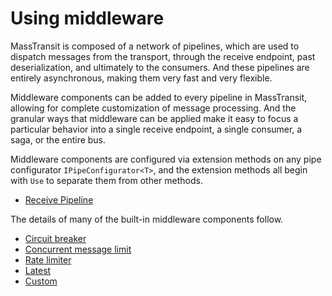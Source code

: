 # Using middleware

MassTransit is composed of a network of pipelines, which are used to dispatch messages from the transport, through the receive endpoint, past deserialization, and ultimately to the consumers. And these pipelines are entirely asynchronous, making them very fast and very flexible.

Middleware components can be added to every pipeline in MassTransit, allowing for complete customization of message processing. And the granular ways that middleware can be applied make it easy to focus a particular behavior into a single receive endpoint, a single consumer, a saga, or the entire bus.

Middleware components are configured via extension methods on any pipe configurator `IPipeConfigurator<T>`, and the extension methods all begin with `Use` to separate them from other methods.

* [Receive Pipeline](receive.md)

The details of many of the built-in middleware components follow.

* [Circuit breaker](circuit-breaker.md)
* [Concurrent message limit](concurrency-limit.md)
* [Rate limiter](rate-limiter.md)
* [Latest](latest.md)
* [Custom](custom.md)

